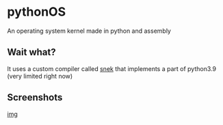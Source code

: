 # pythonOS
An operating system kernel made in python and assembly

## Wait what?
It uses a custom compiler called [snek](https://github.com/Abb1x/snek) that implements a part of python3.9 (very limited right now)

## Screenshots
[img](screenshots/pic.png)
